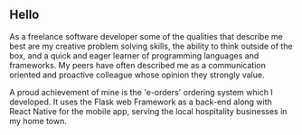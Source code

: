 ## **Hello**

As a freelance software developer some of the qualities that describe me best are my creative problem solving skills, the ability to think outside of the box, and a quick and eager learner of programming languages and frameworks. My peers have often described me as a communication oriented and proactive colleague whose opinion they strongly value.

A proud achievement of mine is the 'e-orders' ordering system which I developed. It uses the Flask web Framework as a back-end along with React Native for the mobile app, serving the local hospitality businesses in my home town.  